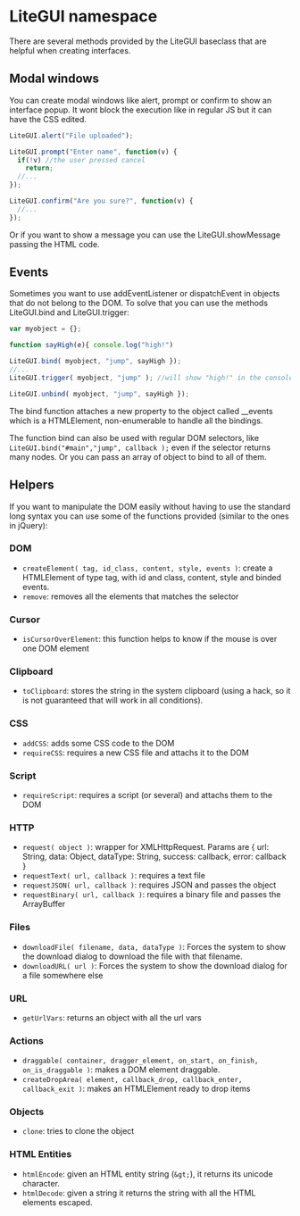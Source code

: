 # LiteGUI namespace

There are several methods provided by the LiteGUI baseclass that are helpful when creating interfaces.

## Modal windows

You can create modal windows like alert, prompt or confirm to show an interface popup.
It wont block the execution like in regular JS but it can have the CSS edited.

```javascript
LiteGUI.alert("File uploaded");

LiteGUI.prompt("Enter name", function(v) {
  if(!v) //the user pressed cancel
    return; 
  //...
});

LiteGUI.confirm("Are you sure?", function(v) {
  //...
});
```

Or if you want to show a message you can use the LiteGUI.showMessage passing the HTML code.

## Events

Sometimes you want to use addEventListener or dispatchEvent in objects that do not belong to the DOM.
To solve that you can use the methods LiteGUI.bind and LiteGUI.trigger:

```javascript
var myobject = {};

function sayHigh(e){ console.log("high!") 

LiteGUI.bind( myobject, "jump", sayHigh });
//...
LiteGUI.trigger( myobject, "jump" ); //will show "high!" in the console

LiteGUI.unbind( myobject, "jump", sayHigh });

```

The bind function attaches a new property to the object called __events which is a HTMLElement, non-enumerable to handle all the bindings.

The function bind can also be used with regular DOM selectors, like ```LiteGUI.bind("#main","jump", callback );``` even if the selector returns many nodes.
Or you can pass an array of object to bind to all of them.

##  Helpers

If you want to manipulate the DOM easily without having to use the standard long syntax you can use some of the functions provided (similar to the ones in jQuery):

### DOM

- ```createElement( tag, id_class, content, style, events )```: create a HTMLElement of type tag, with id and class, content, style and binded events.
- ```remove```: removes all the elements that matches the selector

### Cursor

- ```isCursorOverElement```: this function helps to know if the mouse is over one DOM element

### Clipboard

- ```toClipboard```: stores the string in the system clipboard (using a hack, so it is not guaranteed that will work in all conditions).

### CSS
- ```addCSS```: adds some CSS code to the DOM
- ```requireCSS```: requires a new CSS file and attachs it to the DOM

### Script

- ```requireScript```: requires a script (or several) and attachs them to the DOM

### HTTP
- ```request( object )```: wrapper for XMLHttpRequest. Params are { url: String, data: Object, dataType: String, success: callback, error: callback }
- ```requestText( url, callback )```: requires a text file 
- ```requestJSON( url, callback )```: requires JSON and passes the object
- ```requestBinary( url, callback )```: requires a binary file and passes the ArrayBuffer

### Files
- ```downloadFile( filename, data, dataType )```: Forces the system to show the download dialog to download the file with that filename.
- ```downloadURL( url )```: Forces the system to show the download dialog for a file somewhere else

### URL
- ```getUrlVars```: returns an object with all the url vars

### Actions
- ```draggable( container, dragger_element, on_start, on_finish, on_is_draggable )```: makes a DOM element draggable.
- ```createDropArea( element, callback_drop, callback_enter, callback_exit )```: makes an HTMLElement ready to drop items

### Objects
- ```clone```: tries to clone the object

### HTML Entities
- ```htmlEncode```: given an HTML entity string (```&gt;```), it returns its unicode character.
- ```htmlDecode```: given a string it returns the string with all the HTML elements escaped.

